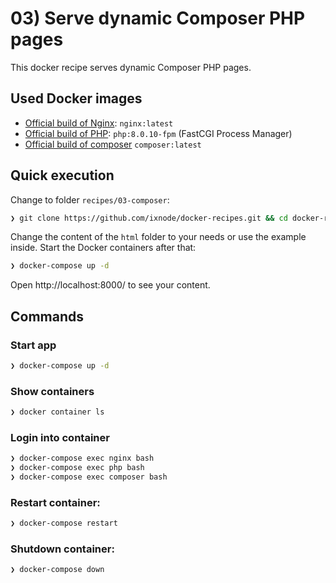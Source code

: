 # 03) Serve dynamic Composer PHP pages

This docker recipe serves dynamic Composer PHP pages.

## Used Docker images

* [Official build of Nginx](https://hub.docker.com/_/nginx): `nginx:latest`
* [Official build of PHP](https://hub.docker.com/_/php): `php:8.0.10-fpm` (FastCGI Process Manager)
* [Official build of composer](https://hub.docker.com/_/composer) `composer:latest`

## Quick execution

Change to folder `recipes/03-composer`:

```bash
❯ git clone https://github.com/ixnode/docker-recipes.git && cd docker-recipes/recipes/03-composer
```

Change the content of the `html` folder to your needs or use the example inside. Start the Docker containers after that:

```bash
❯ docker-compose up -d
```

Open http://localhost:8000/ to see your content.

## Commands

### Start app

```bash
❯ docker-compose up -d
```

### Show containers

```bash
❯ docker container ls
```

### Login into container

```bash
❯ docker-compose exec nginx bash
❯ docker-compose exec php bash
❯ docker-compose exec composer bash
```

### Restart container:

```bash
❯ docker-compose restart
```

### Shutdown container:

```bash
❯ docker-compose down
```

